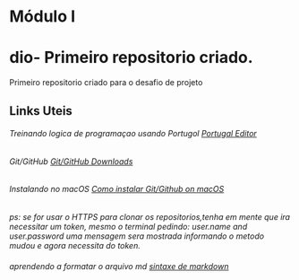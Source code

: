 # Módulo I
# dio- Primeiro repositorio criado.
Primeiro repositorio criado para o desafio de projeto

## Links Uteis

###### Treinando logica de programaçao usando Portugol [Portugal Editor](https://portugol-webstudio.cubos.io)

###### Git/GitHub [Git/GitHub Downloads](https://git-scm.com/downloads) 
###### Instalando no macOS [Como instalar Git/Github on macOS](https://docs.github.com/pt/enterprise-server@3.2/authentication/connecting-to-github-with-ssh/generating-a-new-ssh-key-and-adding-it-to-the-ssh-agent)

*ps: se for usar o HTTPS para clonar os repositorios,tenha em mente que ira necessitar um token, mesmo o terminal pedindo: user.name and user.password uma mensagem sera mostrada informando o metodo mudou e agora necessita do token.*

###### aprendendo a formatar o arquivo md [sintaxe de markdown](https://www.markdownguide.org)


